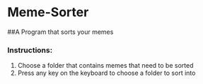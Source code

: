 # Meme-Sorter
##A Program that sorts your memes
### Instructions:
1. Choose a folder that contains memes that need to be sorted 
2. Press any key on the keyboard to choose a folder to sort into 
